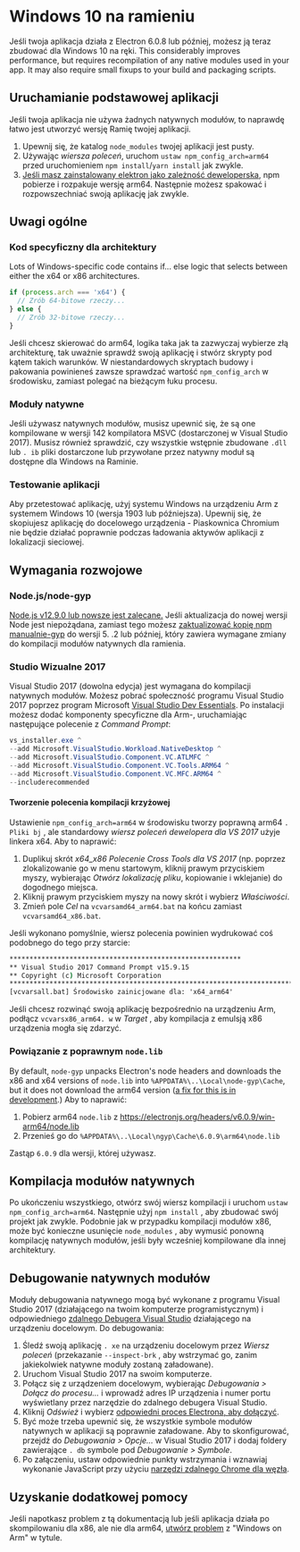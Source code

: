 # Windows 10 na ramieniu

Jeśli twoja aplikacja działa z Electron 6.0.8 lub później, możesz ją teraz zbudować dla Windows 10 na ręki. This considerably improves performance, but requires recompilation of any native modules used in your app. It may also require small fixups to your build and packaging scripts.

## Uruchamianie podstawowej aplikacji
Jeśli twoja aplikacja nie używa żadnych natywnych modułów, to naprawdę łatwo jest utworzyć wersję Ramię twojej aplikacji.

1. Upewnij się, że katalog `node_modules` twojej aplikacji jest pusty.
2. Używając _wiersza poleceń_, uruchom `ustaw npm_config_arch=arm64` przed uruchomieniem `npm install`/`yarn install` jak zwykle.
3. [Jeśli masz zainstalowany elektron jako zależność deweloperska](first-app.md), npm pobierze i rozpakuje wersję arm64. Następnie możesz spakować i rozpowszechniać swoją aplikację jak zwykle.

## Uwagi ogólne

### Kod specyficzny dla architektury

Lots of Windows-specific code contains if... else logic that selects between either the x64 or x86 architectures.

```js
if (process.arch === 'x64') {
  // Zrób 64-bitowe rzeczy...
} else {
  // Zrób 32-bitowe rzeczy...
}
```

Jeśli chcesz skierować do arm64, logika taka jak ta zazwyczaj wybierze złą architekturę, tak uważnie sprawdź swoją aplikację i stwórz skrypty pod kątem takich warunków. W niestandardowych skryptach budowy i pakowania powinieneś zawsze sprawdzać wartość `npm_config_arch` w środowisku, zamiast polegać na bieżącym łuku procesu.

### Moduły natywne
Jeśli używasz natywnych modułów, musisz upewnić się, że są one kompilowane w wersji 142 kompilatora MSVC (dostarczonej w Visual Studio 2017). Musisz również sprawdzić, czy wszystkie wstępnie zbudowane `.dll` lub `. ib` pliki dostarczone lub przywołane przez natywny moduł są dostępne dla Windows na Raminie.

### Testowanie aplikacji
Aby przetestować aplikację, użyj systemu Windows na urządzeniu Arm z systemem Windows 10 (wersja 1903 lub późniejsza). Upewnij się, że skopiujesz aplikację do docelowego urządzenia - Piaskownica Chromium nie będzie działać poprawnie podczas ładowania aktywów aplikacji z lokalizacji sieciowej.

## Wymagania rozwojowe
### Node.js/node-gyp

[Node.js v12.9.0 lub nowsze jest zalecane.](https://nodejs.org/en/) Jeśli aktualizacja do nowej wersji Node jest niepożądana, zamiast tego możesz [zaktualizować kopię npm manualnie-gyp](https://github.com/nodejs/node-gyp/wiki/Updating-npm's-bundled-node-gyp) do wersji 5. .2 lub później, który zawiera wymagane zmiany do kompilacji modułów natywnych dla ramienia.

### Studio Wizualne 2017
Visual Studio 2017 (dowolna edycja) jest wymagana do kompilacji natywnych modułów. Możesz pobrać społeczność programu Visual Studio 2017 poprzez program Microsoft [Visual Studio Dev Essentials](https://visualstudio.microsoft.com/dev-essentials/). Po instalacji możesz dodać komponenty specyficzne dla Arm-, uruchamiając następujące polecenie z _Command Prompt_:

```powershell
vs_installer.exe ^
--add Microsoft.VisualStudio.Workload.NativeDesktop ^
--add Microsoft.VisualStudio.Component.VC.ATLMFC ^
--add Microsoft.VisualStudio.Component.VC.Tools.ARM64 ^
--add Microsoft.VisualStudio.Component.VC.MFC.ARM64 ^
--includerecommended
```

#### Tworzenie polecenia kompilacji krzyżowej
Ustawienie `npm_config_arch=arm64` w środowisku tworzy poprawną arm64 `. Pliki bj` , ale standardowy _wiersz poleceń dewelopera dla VS 2017_ użyje linkera x64. Aby to naprawić:

1. Duplikuj skrót _x64_x86 Polecenie Cross Tools dla VS 2017_ (np. poprzez zlokalizowanie go w menu startowym, kliknij prawym przyciskiem myszy, wybierając _Otwórz lokalizację pliku_, kopiowanie i wklejanie) do dogodnego miejsca.
2. Kliknij prawym przyciskiem myszy na nowy skrót i wybierz _Właściwości_.
3. Zmień pole _Cel_ na `vcvarsamd64_arm64.bat` na końcu zamiast `vcvarsamd64_x86.bat`.

Jeśli wykonano pomyślnie, wiersz polecenia powinien wydrukować coś podobnego do tego przy starcie:

```bat
**********************************************************
** Visual Studio 2017 Command Prompt v15.9.15
** Copyright (c) Microsoft Corporation
**************************************************************************************************************************************
[vcvarsall.bat] Środowisko zainicjowane dla: 'x64_arm64'
```

Jeśli chcesz rozwinąć swoją aplikację bezpośrednio na urządzeniu Arm, podłącz `vcvarsx86_arm64. w` w _Target_ , aby kompilacja z emulsją x86 urządzenia mogła się zdarzyć.

### Powiązanie z poprawnym `node.lib`

By default, `node-gyp` unpacks Electron's node headers and downloads the x86 and x64 versions of `node.lib` into `%APPDATA%\..\Local\node-gyp\Cache`, but it does not download the arm64 version ([a fix for this is in development](https://github.com/nodejs/node-gyp/pull/1875).) Aby to naprawić:

1. Pobierz arm64 `node.lib` z https://electronjs.org/headers/v6.0.9/win-arm64/node.lib
2. Przenieś go do `%APPDATA%\..\Local\ngyp\Cache\6.0.9\arm64\node.lib`

Zastąp `6.0.9` dla wersji, której używasz.


## Kompilacja modułów natywnych
Po ukończeniu wszystkiego, otwórz swój wiersz kompilacji i uruchom `ustaw npm_config_arch=arm64`. Następnie użyj `npm install` , aby zbudować swój projekt jak zwykle. Podobnie jak w przypadku kompilacji modułów x86, może być konieczne usunięcie `node_modules` , aby wymusić ponowną kompilację natywnych modułów, jeśli były wcześniej kompilowane dla innej architektury.

## Debugowanie natywnych modułów

Moduły debugowania natywnego mogą być wykonane z programu Visual Studio 2017 (działającego na twoim komputerze programistycznym) i odpowiedniego [zdalnego Debugera Visual Studio](https://docs.microsoft.com/en-us/visualstudio/debugger/remote-debugging-cpp?view=vs-2019) działającego na urządzeniu docelowym. Do debugowania:

1. Śledź swoją aplikację `. xe` na urządzeniu docelowym przez _Wiersz poleceń_ (przekazanie `--inspect-brk` , aby wstrzymać go, zanim jakiekolwiek natywne moduły zostaną załadowane).
2. Uruchom Visual Studio 2017 na swoim komputerze.
3. Połącz się z urządzeniem docelowym, wybierając _Debugowania > Dołącz do procesu..._ i wprowadź adres IP urządzenia i numer portu wyświetlany przez narzędzie do zdalnego debugera Visual Studio.
4. Kliknij _Odśwież_ i wybierz [odpowiedni proces Electrona, aby dołączyć](../development/debug-instructions-windows.md).
5. Być może trzeba upewnić się, że wszystkie symbole modułów natywnych w aplikacji są poprawnie załadowane. Aby to skonfigurować, przejdź do _Debugowania > Opcje..._ w Visual Studio 2017 i dodaj foldery zawierające `. db` symbole pod _Debugowanie > Symbole_.
5. Po załączeniu, ustaw odpowiednie punkty wstrzymania i wznawiaj wykonanie JavaScript przy użyciu [narzędzi zdalnego Chrome dla węzła](debugging-main-process.md).

## Uzyskanie dodatkowej pomocy
Jeśli napotkasz problem z tą dokumentacją lub jeśli aplikacja działa po skompilowaniu dla x86, ale nie dla arm64, [utwórz problem](../development/issues.md) z "Windows on Arm" w tytule.
